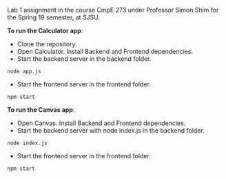 Lab 1 assignment in the course CmpE 273 under Professor Simon Shim for the Spring 19 semester, at SJSU.

**To run the Calculator app**:

- Clone the repository.
- Open Calculator. Install Backend and Frontend dependencies.
- Start the backend server in the backend folder.

```
node app.js
```

- Start the frontend server in the frontend folder.

```
npm start
```

**To run the Canvas app**:

- Open Canvas. Install Backend and Frontend dependencies.
- Start the backend server with node index.js in the backend folder.

```
node index.js
```

- Start the frontend server in the frontend folder.

```
npm start
```
